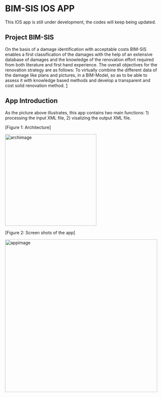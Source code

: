 # BIM-SIS IOS APP

This IOS app is still under development, the codes will keep being updated.

## Project BIM-SIS

On the basis of a damage identification with acceptable costs BIM-SIS enables a first classification of the damages with the help of an extensive database of damages and the knowledge of the renovation effort required from both literature and first hand experience. The overall objectives for the renovation strategy are as follows: To virtually combine the different data of the damage like plans and pictures, in a BIM-Model, so as to be able to assess it with knowledge based methods and develop a transparent and cost solid renovation method. [1] 

## App Introduction

As the picture above illustrates, this app contains two main functions: 1) processing the input XML file, 2) visalizing the output XML file. 

[Figure 1: Architecture]

<img width="300" alt="archimage" src="https://user-images.githubusercontent.com/33033138/111023480-907a2d00-83d9-11eb-8ec6-6b304272be7a.png">


[Figure 2: Screen shots of the app]

<img width="500" alt="appimage" src="https://user-images.githubusercontent.com/33033138/111023844-9113c300-83db-11eb-81cf-a9c3f558ecdf.png">



[1]:https://www.bim-sis.de/

